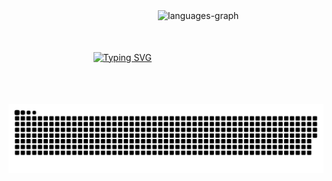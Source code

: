 





<div style="display: flex; align-items: center; justify-content: center; gap: 10px; flex-wrap: wrap;">
  <a href="https://git.io/typing-svg" >
    <img src="https://readme-typing-svg.herokuapp.com/?color=00bfbf&size=20&center=true&vCenter=true&width=500&lines=HELLO,+MY+NAME+is+Steicie+:%29" alt="Typing SVG" />
  </a>
  <img src="https://github-readme-stats.vercel.app/api/top-langs?username=Staici&locale=en&hide_title=false&layout=compact&card_width=320&langs_count=5&theme=dracula&hide_border=false" height="150" alt="languages-graph" />
</div>



<picture align="center">
  <source media="(prefers-color-scheme: dark)" srcset="https://raw.githubusercontent.com/Staici/Staici/output/github-contribution-grid-snake-dark.svg">
  <source media="(prefers-color-scheme: light)" srcset="https://raw.githubusercontent.com/Staici/Staici/output/github-contribution-grid-snake-dark.svg">
  <img align="center" alt="github contribution grid snake animation" src="https://raw.githubusercontent.com/Staici/Staici/output/github-contribution-grid-snake.svg">
</picture>
